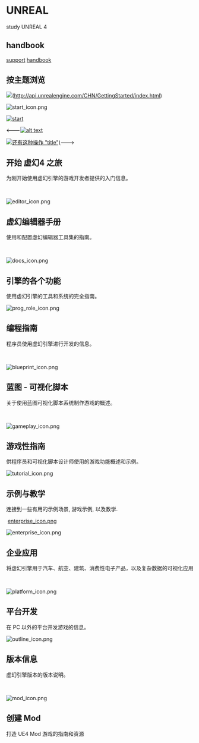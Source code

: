 # UNREAL
study  UNREAL 4
## handbook
[support](https://www.unrealengine.com/zh-CN/support)
[handbook](http://api.unrealengine.com/CHN/index.html)

## 按主题浏览

![](http://api.unrealengine.com/images/start_icon.png)(http://api.unrealengine.com/CHN/GettingStarted/index.html)

![start_icon.png](http://api.unrealengine.com/images/start_icon.png)

[![start](http://api.unrealengine.com/images/start_icon.png "主题浏览")](http://api.unrealengine.com/CHN/GettingStarted/index.html)


<---[![alt text](http://path/to/img.jpg "title")](你的链接地址)

[![还有这种操作](http://img.itlun.cn/uploads/allimg/170720/1-1FH0211112.jpg) "title")](#)--->
## 开始 虚幻4 之旅

为刚开始使用虚幻引擎的游戏开发者提供的入门信息。

 [](http://api.unrealengine.com/CHN/Engine/Editor/index.html)

![editor_icon.png](http://api.unrealengine.com/images/editor_icon.png)

## 虚幻编辑器手册

使用和配置虚幻编辑器工具集的指南。

 [](http://api.unrealengine.com/CHN/Engine/index.html)

![docs_icon.png](http://api.unrealengine.com/images/docs_icon.png)

## 引擎的各个功能

使用虚幻引擎的工具和系统的完全指南。

[](http://api.unrealengine.com/CHN/Programming/index.html)

![prog_role_icon.png](http://api.unrealengine.com/images/prog_role_icon.png)

## 编程指南

程序员使用虚幻引擎进行开发的信息。

 [](http://api.unrealengine.com/CHN/Engine/Blueprints/index.html)

![blueprint_icon.png](http://api.unrealengine.com/images/blueprint_icon.png)

## 蓝图 - 可视化脚本

关于使用蓝图可视化脚本系统制作游戏的概述。

 [](http://api.unrealengine.com/CHN/Gameplay/index.html)

![gameplay_icon.png](http://api.unrealengine.com/images/gameplay_icon.png)

## 游戏性指南

供程序员和可视化脚本设计师使用的游戏功能概述和示例。

[](http://api.unrealengine.com/CHN/Resources/index.html)

![tutorial_icon.png](http://api.unrealengine.com/images/tutorial_icon.png)

## 示例与教学

连接到一些有用的示例场景, 游戏示例, 以及教学.

 [enterprise_icon.png](http://api.unrealengine.com/CHN/Enterprise/index.html)

![enterprise_icon.png](http://api.unrealengine.com/images/enterprise_icon.png)

## 企业应用

将虚幻引擎用于汽车、航空、建筑、消费性电子产品，以及复杂数据的可视化应用

 [](http://api.unrealengine.com/CHN/Platforms/index.html)

![platform_icon.png](http://api.unrealengine.com/images/platform_icon.png)

## 平台开发

在 PC 以外的平台开发游戏的信息。

[](http://api.unrealengine.com/CHN/Support/Builds/index.html)

![outline_icon.png](http://api.unrealengine.com/images/outline_icon.png)

## 版本信息

虚幻引擎版本的版本说明。

 [](http://api.unrealengine.com/CHN/Modding/index.html)

![mod_icon.png](http://api.unrealengine.com/images/mod_icon.png)

## 创建 Mod

打造 UE4 Mod 游戏的指南和资源
